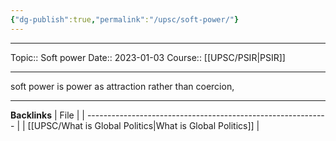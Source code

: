 ```yaml
---
{"dg-publish":true,"permalink":"/upsc/soft-power/"}
---
```


----
Topic:: Soft power
Date:: 2023-01-03
Course:: [[UPSC/PSIR\|PSIR]] 

----
soft power is power as attraction rather than coercion,


---
**Backlinks**
| File                                                         |
| ------------------------------------------------------------ |
| [[UPSC/What is Global Politics\|What is Global Politics]] |




